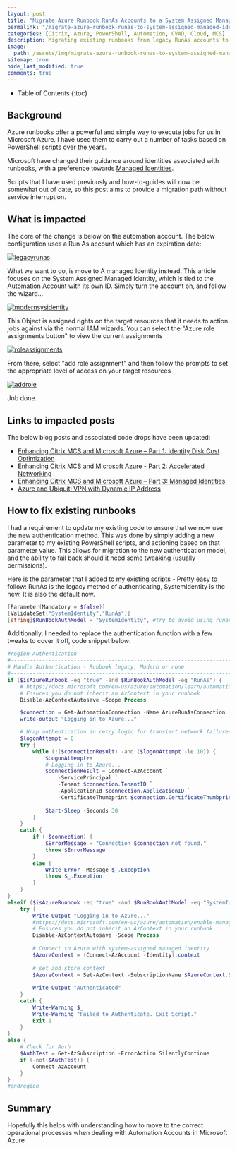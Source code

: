 ```yaml
---
layout: post
title: "Migrate Azure Runbook RunAs Accounts to a System Assigned Managed Identity"
permalink: "/migrate-azure-runbook-runas-to-system-assigned-managed-identity/"
categories: [Citrix, Azure, PowerShell, Automation, CVAD, Cloud, MCS]
description: Migrating existing runbooks from legacy RunAs accounts to System Assigned-Managed Identities
image:
  path: /assets/img/migrate-azure-runbook-runas-to-system-assigned-managed-identity/post_default_image.jpg
sitemap: true
hide_last_modified: true
comments: true
---
```


<!--excerpt-->

-  Table of Contents
{:toc}

## Background

Azure runbooks offer a powerful and simple way to execute jobs for us in Microsoft Azure. I have used them to carry out a number of tasks based on PowerShell scripts over the years.

Microsoft have changed their guidance around identities associated with runbooks, with a preference towards [Managed Identities](https://docs.microsoft.com/en-us/azure/active-directory/managed-identities-azure-resources/overview).

Scripts that I have used previously and how-to-guides will now be somewhat out of date, so this post aims to provide a migration path without service interruption.

## What is impacted

The core of the change is below on the automation account. The below configuration uses a Run As account which has an expiration date:

[![legacyrunas]({{site.baseurl}}/assets/img/migrate-azure-runbook-runas-to-system-assigned-managed-identity/legacyrunas.png)]({{site.baseurl}}/assets/img/migrate-azure-runbook-runas-to-system-assigned-managed-identity/legacyrunas.png)

What we want to do, is move to A managed Identity instead. This article focuses on the System Assigned Managed Identity, which is tied to the Automation Account with its own ID. Simply turn the account on, and follow the wizard...

[![modernsysidentity]({{site.baseurl}}/assets/img/migrate-azure-runbook-runas-to-system-assigned-managed-identity/modernsysidentity.png)]({{site.baseurl}}/assets/img/migrate-azure-runbook-runas-to-system-assigned-managed-identity/modernsysidentity.png)

This Object is assigned rights on the target resources that it needs to action jobs against via the normal IAM wizards. You can select the "Azure role assignments button" to view the current assignments

[![roleassignments]({{site.baseurl}}/assets/img/migrate-azure-runbook-runas-to-system-assigned-managed-identity/roleassignments.png)]({{site.baseurl}}/assets/img/migrate-azure-runbook-runas-to-system-assigned-managed-identity/roleassignments.png)

From there, select "add role assignment" and then follow the prompts to set the appropriate level of access on your target resources

[![addrole]({{site.baseurl}}/assets/img/migrate-azure-runbook-runas-to-system-assigned-managed-identity/addrole.png)]({{site.baseurl}}/assets/img/migrate-azure-runbook-runas-to-system-assigned-managed-identity/addrole.png)

Job done.

## Links to impacted posts

The below blog posts and associated code drops have been updated:

-  [Enhancing Citrix MCS and Microsoft Azure – Part 1: Identity Disk Cost Optimization](https://jkindon.com/enhancing-citrix-mcs-and-microsoft-azure-part-1-identity-disk-cost-optimization/)
-  [Enhancing Citrix MCS and Microsoft Azure - Part 2: Accelerated Networking](https://jkindon.com/enhancing-citrix-mcs-and-microsoft-azure-part-2-accelerated-networking/)
-  [Enhancing Citrix MCS and Microsoft Azure – Part 3: Managed Identities](https://jkindon.com/enhancing-citrix-mcs-and-microsoft-azure-part-3-managed-identities/)
-  [Azure and Ubiquiti VPN with Dynamic IP Address](https://jkindon.com/azure-and-ubiquiti-vpn-with-dynamic-ip-address/)

## How to fix existing runbooks

I had a requirement to update my existing code to ensure that we now use the new authentication method. This was done by simply adding a new parameter to my existing PowerShell scripts, and actioning based on that parameter value. This allows for migration to the new authentication model, and the ability to fail back should it need some tweaking (usually permissions).

Here is the parameter that I added to my existing scripts - Pretty easy to follow: RunAs is the legacy method of authenticating, SystemIdentity is the new. It is also the default now.

```powershell
[Parameter(Mandatory = $false)]
[ValidateSet("SystemIdentity","RunAs")]
[string]$RunBookAuthModel = "SystemIdentity", #try to avoid using runas accounts as per Microsoft updated guidance. Use a system assigned managed identity instead
```

Additionally, I needed to replace the authentication function with a few tweaks to cover it off, code snippet below:

```powershell
#region Authentication
#----------------------------------------------------------------------------
# Handle Authentication - Runbook legacy, Modern or none
#----------------------------------------------------------------------------
if ($isAzureRunbook -eq "true" -and $RunBookAuthModel -eq "RunAs") {
    # https://docs.microsoft.com/en-us/azure/automation/learn/automation-tutorial-runbook-textual-powershell#step-5---add-authentication-to-manage-azure-resources
    # Ensures you do not inherit an AzContext in your runbook
    Disable-AzContextAutosave –Scope Process

    $connection = Get-AutomationConnection -Name AzureRunAsConnection
    write-output "Logging in to Azure..."

    # Wrap authentication in retry logic for transient network failures
    $logonAttempt = 0
    try {
        while (!($connectionResult) -and ($logonAttempt -le 10)) {
            $LogonAttempt++
            # Logging in to Azure...
            $connectionResult = Connect-AzAccount `
                -ServicePrincipal `
                -Tenant $connection.TenantID `
                -ApplicationId $connection.ApplicationID `
                -CertificateThumbprint $connection.CertificateThumbprint
    
            Start-Sleep -Seconds 30
        }    
    }
    catch {
        if (!$connection) {
            $ErrorMessage = "Connection $connection not found."
            throw $ErrorMessage
        }
        else {
            Write-Error -Message $_.Exception
            throw $_.Exception
        }
    }  
}
elseif ($isAzureRunbook -eq "true" -and $RunBookAuthModel -eq "SystemIdentity") {
    try {
        Write-Output "Logging in to Azure..."
        #https://docs.microsoft.com/en-us/azure/automation/enable-managed-identity-for-automation#authenticate-access-with-system-assigned-managed-identity
        # Ensures you do not inherit an AzContext in your runbook
        Disable-AzContextAutosave -Scope Process
    
        # Connect to Azure with system-assigned managed identity
        $AzureContext = (Connect-AzAccount -Identity).context
    
        # set and store context
        $AzureContext = Set-AzContext -SubscriptionName $AzureContext.Subscription -DefaultProfile $AzureContext -ErrorAction Stop
    
        Write-Output "Authenticated"
    }
    catch {
        Write-Warning $_
        Write-Warning "Failed to Authenticate. Exit Script."
        Exit 1
    }
}
else {
    # Check for Auth 
    $AuthTest = Get-AzSubscription -ErrorAction SilentlyContinue
    if (-not($AuthTest)) {
        Connect-AzAccount
    }
}
#endregion
```

## Summary

Hopefully this helps with understanding how to move to the correct operational processes when dealing with Automation Accounts in Microsoft Azure